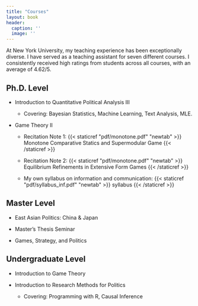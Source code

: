 ```yaml
---
title: "Courses"
layout: book
header:
  caption: ''
  image: ''
---
```


At New York University, my teaching experience has been exceptionally diverse. I have served as a teaching assistant for seven different courses. I consistently received high ratings from students across all courses, with an average of 4.62/5.

## Ph.D. Level

- Introduction to Quantitative Political Analysis III

  - Covering: Bayesian Statistics,  Machine Learning, Text Analysis, MLE.
  
- Game Theory II 

  - Recitation Note 1:  {{< staticref "pdf/monotone.pdf" "newtab" >}} Monotone Comparative Statics and Supermodular Game {{< /staticref >}}

  - Recitation Note 2: {{< staticref "pdf/monotone.pdf" "newtab" >}} Equilibrium Refinements in Extensive Form Games {{< /staticref >}}
  
  - My own syllabus on information and communication: {{< staticref "pdf/syllabus_inf.pdf" "newtab" >}} syllabus {{< /staticref >}}


## Master Level

- East Asian Politics: China & Japan

- Master’s Thesis Seminar

- Games, Strategy, and Politics


## Undergraduate Level

- Introduction to Game Theory

- Introduction to Research Methods for Politics

  - Covering: Programming with R, Causal Inference
